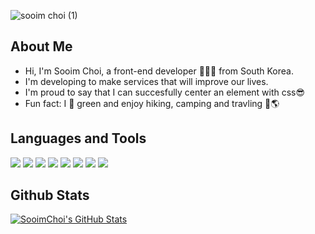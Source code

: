 <div>
  
![sooim choi (1)](https://user-images.githubusercontent.com/85476908/155885488-b2864a15-3031-4ec7-a64e-e97aa256aeeb.png)


## About Me
- Hi, I'm Sooim Choi, a front-end developer 👨🏻‍💻 from South Korea.<br> 
- I'm developing to make services that will improve our lives. <br> 
- I'm proud to say that I can succesfully center an element with css😎<br>
- Fun fact: I 💚 green and enjoy hiking, camping and travling 🌲🌎 


## Languages and Tools 
  <p>
<img src="https://img.shields.io/badge/Javascript-ffb13b?style=flat&logo=javascript&logoColor=white"/>
<img src="https://img.shields.io/badge/React-61DAFB?style=flat&logo=React&logoColor=white"/>
<img src="https://img.shields.io/badge/Typescript-3178C6?style=flat&logo=typescript&logoColor=white"/>
<img src="https://img.shields.io/badge/Next-black?style=flat&logo=next.js&logoColor=white"/> 
<img src="https://img.shields.io/badge/Redux-764ABC?style=flat&logo=Redux&logoColor=white"/>
<img src="http://img.shields.io/badge/socket.io-010101?style=flat&logo=socket.io&logoColor=white"/>
<img src="https://img.shields.io/badge/git-181717?style=flat&logo=git&logoColor=white">
 <img src="https://img.shields.io/badge/notion-181717?style=flat&logo=notion&logoColor=white">   
</p>
  
## Github Stats
  
<a href="https://github.com/leechoiswim1">
  <img align="center" src="https://github-readme-stats.vercel.app/api?username=leechoiswim1&theme=gotham&show_icons=true)" alt="SooimChoi's GitHub Stats" />
</a> 
</div>

